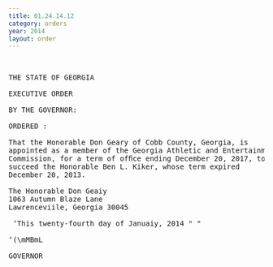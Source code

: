 ```yaml
---
title: 01.24.14.12
category: orders
year: 2014
layout: order
---
```


<pre> 

THE STATE OF GEORGIA

EXECUTIVE ORDER

BY THE GOVERNOR:

ORDERED :

That the Honorable Don Geary of Cobb County, Georgia, is
appointed as a member of the Georgia Athletic and Entertainment
Commission, for a term of ofﬁce ending December 20, 2017, to
succeed the Honorable Ben L. Kiker, whose term expired
December 20, 2013.

The Honorable Don Geaiy
1063 Autumn Blaze Lane
Lawrenceviile, Georgia 30045

 ‘This twenty-fourth day of Januaiy, 2014 " "

‘(\mMBmL

GOVERNOR

</pre>
